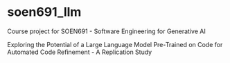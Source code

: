 # soen691_llm
Course project for SOEN691 - Software Engineering for Generative AI

Exploring the Potential of a Large Language Model Pre-Trained on Code for Automated Code Refinement - A Replication Study